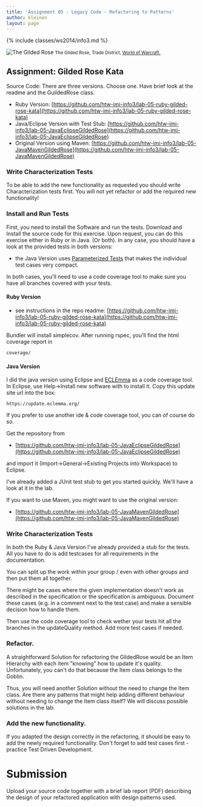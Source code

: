 ```yaml
---
title: 'Assignment 05 - Legacy Code - Refactoring to Patterns'
author: kleinen
layout: page
---
```

{% include classes/ws2014/info3.md %}

![The Gilded Rose](../images/The_Gilded_Rose.jpg)
<small class = "float-right">The Gilded Rose, Trade District, [World of Warcraft.](https://www.wowwiki.com/Gilded_Rose)</small>

## Assignment: Gilded Rose Kata

Source Code: There are three versions. Choose one. Have brief look at the
readme and the GuildedRose class.


* Ruby Version: [https://github.com/htw-imi-info3/lab-05-ruby-gilded-rose-kata](https://github.com/htw-imi-info3/lab-05-ruby-gilded-rose-kata)
* Java/Eclipse Version with Test Stub: [https://github.com/htw-imi-info3/lab-05-JavaEclipseGildedRose](https://github.com/htw-imi-info3/lab-05-JavaEclipseGildedRose)
* Original Version using Maven: [https://github.com/htw-imi-info3/lab-05-JavaMavenGildedRose](https://github.com/htw-imi-info3/lab-05-JavaMavenGildedRose)

### Write Characterization Tests

To be able to add the new functionality as requested you should write
Characterization tests first.
You will not yet refactor or add the required new functionality!



### Install and Run Tests
First, you need to install the Software and run the tests.
Download and Install the source code for this exercise. Upon request, you can do this exercise either in Ruby or in Java. (Or both).
In any case, you should have a look at the provided tests in both versions:

* the Java Version uses [Parameterized Tests](https://junit.sourceforge.net/javadoc_40/org/junit/runners/Parameterized.html) that makes the individual test cases very compact.

In both cases, you'll need to use a code coverage tool to make sure you have all
branches covered with your tests.

#### Ruby Version

* see instructions in the repo readme:  [https://github.com/htw-imi-info3/lab-05-ruby-gilded-rose-kata](https://github.com/htw-imi-info3/lab-05-ruby-gilded-rose-kata)

Bundler will install simplecov. After running rspec, you'll find the html coverage report in

    coverage/

#### Java Version

I did the java version using Eclipse and [ECLEmma](https://eclemma.org/)
as a code coverage tool. In Eclipse, use Help->Install new software with to install
it. Copy this update site url into the box:

    https://update.eclemma.org/

If you prefer to use another ide & code coverage tool, you can of course do so.

Get the repository from

 * [https://github.com/htw-imi-info3/lab-05-JavaEclipseGildedRose](https://github.com/htw-imi-info3/lab-05-JavaEclipseGildedRose)


and import it (Import->General->Existing Projects into Workspace) to Eclipse.

I've already added a JUnit test stub to get you started quickly. We'll have a
look at it in the lab.

If you want to use Maven, you might want to use the original version:

* [https://github.com/htw-imi-info3/lab-05-JavaMavenGildedRose](https://github.com/htw-imi-info3/lab-05-JavaMavenGildedRose)

### Write Characterization Tests
In both the Ruby & Java Version I've already provided a stub for the tests.
All you have to do is add testcases for all requirements in the documentation.

You can split up the work within your group / even with other groups and then put
them all together.

There might be cases where the given implementation doesn't work as described in the
specification or the specification is ambiguous. Document these cases (e.g. in a
comment next to the test case) and make a sensible decision how to handle them.

Then use the code coverage tool to check wether your tests hit all the branches
in the updateQuality method. Add more test cases if needed.

### Refactor.

A straightforward Solution for refactoring the GildedRose would be an Item
Hierarchy with each item  "knowing" how to update it's quality.
Unfortunately, you can't do that because the Item class belongs to the Goblin.

Thus, you will need another Solution without the need to change the Item class. Are there any patterns that might help adding different behaviour without needing to change the Item class itself?
We will discuss possible solutions in the lab.

### Add the new functionality.

If you adapted the design correctly in the refactoring, it should be easy to add
the newly required functionality. Don't forget to add test cases first - practice
Test Driven Development.

# Submission

Upload your source code together with a brief lab report (PDF) describing the
design of your refactored application with design patterns used.
